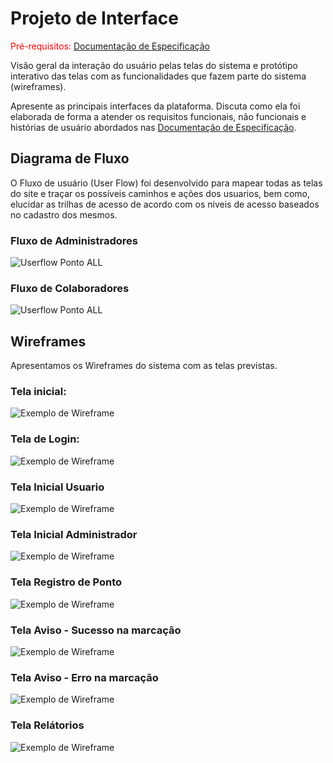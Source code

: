 
# Projeto de Interface

<span style="color:red">Pré-requisitos: <a href="2-Especificação do Projeto.md"> Documentação de Especificação</a></span>

Visão geral da interação do usuário pelas telas do sistema e protótipo interativo das telas com as funcionalidades que fazem parte do sistema (wireframes).

 Apresente as principais interfaces da plataforma. Discuta como ela foi elaborada de forma a atender os requisitos funcionais, não funcionais e histórias de usuário abordados nas <a href="2-Especificação do Projeto.md"> Documentação de Especificação</a>.

## Diagrama de Fluxo

O Fluxo de usuário (User Flow) foi desenvolvido para mapear todas as telas do site e traçar os possíveis caminhos e ações dos usuarios, bem como, elucidar as trilhas de acesso de acordo com os niveis de acesso baseados no cadastro dos mesmos. 

### Fluxo de Administradores

![Userflow Ponto ALL](https://github.com/ICEI-PUC-Minas-PMV-ADS/pmv-ads-2022-2-e2-proj-int-t7-pontoall/blob/main/docs/img/adminfluxo.jpg)

### Fluxo de Colaboradores

![Userflow Ponto ALL](https://github.com/ICEI-PUC-Minas-PMV-ADS/pmv-ads-2022-2-e2-proj-int-t7-pontoall/blob/383ce4ef1cd903700677d2c9758e8b2451c8cb79/docs/img/colaboradorfluxo2.jpeg)


## Wireframes

Apresentamos os Wireframes do sistema com as telas previstas.

### Tela inicial:

![Exemplo de Wireframe](img/wireframe-Home.png)

### Tela de Login:

![Exemplo de Wireframe](img/wireframe-Login.png)

### Tela Inicial Usuario

![Exemplo de Wireframe](img/Wireframe-Usuario%20Logado.png)

### Tela Inicial Administrador

![Exemplo de Wireframe](img/Wireframe-Administrador%20Logado.png)

### Tela Registro de Ponto

![Exemplo de Wireframe](img/wireframe-Registro%20Ponto.png)

### Tela Aviso - Sucesso na marcação

![Exemplo de Wireframe](img/wireframe-Registro%20Ponto%20-%20Sucesso.png)

### Tela Aviso - Erro na marcação

![Exemplo de Wireframe](img/wireframe-Registro%20Ponto%20-%20erro.png)

### Tela Relátorios

![Exemplo de Wireframe](img/Wireframe-Relatorios.png)


